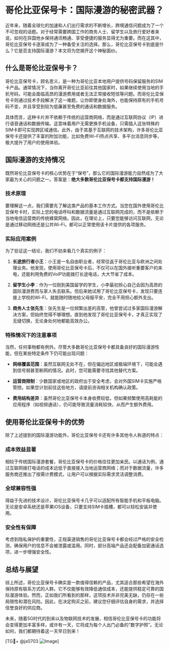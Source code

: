 # 哥伦比亚保号卡：国际漫游的秘密武器？

近年来，随着全球化的加速和人们出行需求的不断增长，跨境通信问题成为了一个不可忽视的话题。对于经常需要跨国工作的商务人士、留学生以及旅行爱好者来说，如何在异国他乡保持通讯畅通、享受便捷的服务显得尤为重要。而在这其中，哥伦比亚保号卡逐渐成为了一种备受关注的选择。那么，哥伦比亚保号卡到底是什么？它是否支持国际漫游？本文将为您揭开这个神秘面纱。

## 什么是哥伦比亚保号卡？

哥伦比亚保号卡，顾名思义，是一种为哥伦比亚本地用户提供号码保留服务的SIM卡产品。通常情况下，当你离开哥伦比亚前往其他国家时，如果继续使用当地的手机号码，可能会面临高昂的漫游费用或者无法正常接收短信等问题。而哥伦比亚保号卡则通过技术手段解决了这一难题，让你即使身处海外，也能保持原有的手机号码不变，并且享受到较为低廉甚至免费的通话和数据服务。

具体而言，这种卡片并不依赖于传统的运营商网络，而是通过互联网协议（IP）进行语音通话和数据传输。这意味着用户无需更换手机设备，只需插入这张特殊的SIM卡即可实现跨区域通信。此外，由于其基于互联网的技术架构，许多哥伦比亚保号卡还提供了丰富的附加功能，比如免费Wi-Fi热点共享、多平台消息同步等，极大提升了用户的使用体验。

## 国际漫游的支持情况

既然哥伦比亚保号卡的核心优势在于“保号”，那么它的国际漫游能力自然成为了大家最为关心的问题之一。答案是：**绝大多数哥伦比亚保号卡都支持国际漫游！**

### 技术原理
要理解这一点，我们需要先了解这类产品的基本工作方式。当您在国外使用哥伦比亚保号卡时，实际上您的电话呼叫和数据流量是通过互联网完成的，而不是依赖于当地电信运营商的传统蜂窝网络。因此，在理论上，只要您能够访问互联网，无论是通过移动网络还是公共Wi-Fi，都可以正常使用该卡片提供的各项服务。

### 实际应用案例
为了验证这一结论，我们不妨来看几个真实的例子：

1. **长途旅行者小王**：小王是一名自由职业者，经常往返于哥伦比亚与欧洲之间处理业务。他发现，使用哥伦比亚保号卡后，不仅可以在国外接听重要客户的来电，还能利用免费的VoIP功能拨打长途电话，大大节省了成本。
   
2. **留学生小李**：作为一位刚到美国留学的学生，小李最初担心自己会因为高昂的国际漫游费而与家人失去联系。但后来她试用了哥伦比亚保号卡，发现只要连接上学校的Wi-Fi，就能随时随地给父母报平安，完全不用担心额外支出。

3. **商务人士张先生**：张先生是一位频繁出差的高管，他曾尝试过多家国际漫游解决方案，但始终觉得不够理想。直到他发现了哥伦比亚保号卡，才真正实现了无缝切换，无论身处何地都能高效办公。

### 特殊情况下的注意事项
当然，任何事物都有例外。尽管大多数哥伦比亚保号卡都具备良好的国际漫游性能，但在某些特定条件下仍可能出现问题：

- **网络覆盖范围**：虽然互联网无处不在，但在偏远地区或极端环境下，可能会遇到信号弱甚至断网的情况。此时，您可能需要寻找其他替代方案。
  
- **运营商限制**：少数国家或地区的政府出于安全考虑，会对外国SIM卡实施严格管控。如果您计划前往这些地方，请提前咨询相关机构确认政策。

- **费用结构差异**：虽然哥伦比亚保号卡本身收费较低，但如果频繁使用高耗能的应用程序（如视频通话），仍可能导致流量消耗较快，从而产生额外费用。

## 使用哥伦比亚保号卡的优势

除了上述提到的国际漫游功能外，哥伦比亚保号卡还有许多其他令人称道的特点：

### 成本效益显著
相较于传统国际漫游套餐，哥伦比亚保号卡的价格往往更加亲民。以通话为例，通过互联网拨打电话的成本远低于直接接入当地运营商网络；而对于数据流量，许多服务商还推出了按需计费模式，让用户可以根据实际需求灵活调整消费。

### 全球兼容性强
得益于先进的技术设计，哥伦比亚保号卡几乎可以适配所有智能手机和平板电脑。无论是安卓系统还是苹果iOS设备，只要支持SIM卡插槽，都可以轻松安装并使用。

### 安全性有保障
考虑到隐私保护的重要性，正规渠道销售的哥伦比亚保号卡都会经过严格的安全检测，确保用户的信息不会被泄露或滥用。同时，部分高端产品还会配备加密通话选项，进一步增强安全性。

## 总结与展望

综上所述，哥伦比亚保号卡确实是一款值得信赖的产品，尤其适合那些希望在海外保持原有联系方式的人群。它不仅能够有效降低通信成本，还能提供稳定可靠的国际漫游体验。然而，正如我们所看到的那样，这项技术并非完美无缺，仍存在一些局限性和潜在风险。因此，在决定购买之前，建议您仔细评估自身的需求，并选择信誉良好的供应商。

未来，随着5G时代的到来以及物联网技术的发展，相信哥伦比亚保号卡的功能将会变得更加丰富多样。或许有一天，它将成为每个人出门必备的“数字护照”。无论如何，我们都期待着这一天早日到来！

[TG💪+ @jx0703 ![Image](https://github.com/user-attachments/assets/dbca1d08-cadb-493c-b0ec-ad6f7a83f270)]